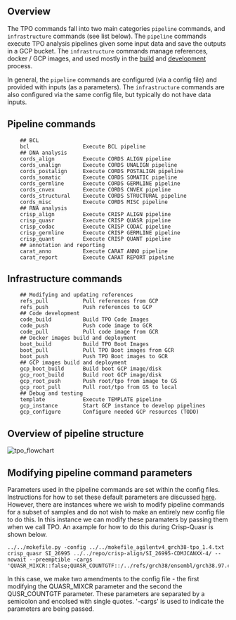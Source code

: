 ## Overview

The TPO commands fall into two main categories `pipeline` commands, and `infrastructure` commands (see list below). The `pipeline` commands execute TPO analysis pipelines given some input data and save the outputs in a GCP bucket. The `infrastructure` commands manage references, docker / GCP images, and used mostly in the [build](Build) and [development](Development) process.

In general, the `pipeline` commands are configured (via a config file) and provided with inputs (as a parameters). The `infrastructure` commands are also configured via the same config file, but typically do not have data inputs.

## Pipeline commands

```
    ## BCL
    bcl                 Execute BCL pipeline
    ## DNA analysis
    cords_align         Execute CORDS ALIGN pipeline
    cords_unalign       Execute CORDS UNALIGN pipeline
    cords_postalign     Execute CORDS POSTALIGN pipeline
    cords_somatic       Execute CORDS SOMATIC pipeline
    cords_germline      Execute CORDS GERMLINE pipeline
    cords_cnvex         Execute CORDS CNVEX pipeline
    cords_structural    Execute CORDS STRUCTURAL pipeline
    cords_misc          Execute CORDS MISC pipeline
    ## RNA analysis 
    crisp_align         Execute CRISP ALIGN pipeline
    crisp_quasr         Execute CRISP QUASR pipeline
    crisp_codac         Execute CRISP CODAC pipeline
    crisp_germline      Execute CRISP GERMLINE pipeline
    crisp_quant         Execute CRISP QUANT pipeline
    ## annotation and reporting
    carat_anno          Execute CARAT ANNO pipeline
    carat_report        Execute CARAT REPORT pipeline   
```

## Infrastructure commands

```
    ## Modifying and updating references
    refs_pull           Pull references from GCP
    refs_push           Push references to GCP
    ## Code development
    code_build          Build TPO Code Images
    code_push           Push code image to GCR
    code_pull           Pull code image from GCR
    ## Docker images build and deployment
    boot_build          Build TPO Boot Images
    boot_pull           Pull TPO Boot images from GCR
    boot_push           Push TPO Boot images to GCR
    ## GCP images build and deployment
    gcp_boot_build      Build boot GCP image/disk
    gcp_root_build      Build root GCP image/disk
    gcp_root_push       Push root/tpo from image to GS
    gcp_root_pull       Pull root/tpo from GS to local
    ## Debug and testing
    template            Execute TEMPLATE pipeline
    gcp_instance        Start GCP instance to develop pipelines
    gcp_configure       Configure needed GCP resources (TODO)

```

## Overview of pipeline structure
![tpo_flowchart](https://user-images.githubusercontent.com/19393296/167164207-afd721ec-a2f1-4234-8991-be6a12fc717b.jpg)

## Modifying pipeline command parameters
Parameters used in the pipeline commands are set within the config files. Instructions for how to set these default parameters are discussed [here](https://github.com/mctp/tpo/wiki/Configuration). However, there are instances where we wish to modify pipeline commands for a subset of samples and do not wish to make an entirely new config file to do this. In this instance we can modify these paramaters by passing them when we call TPO. An axample for how to do this during Crisp-Quasr is shown below.

```
../../mokefile.py -config ../../mokefile_agilentv4_grch38-tpo_1.4.txt crisp_quasr SI_26995 ../../repo/crisp-align/SI_26995-CDMJCANXX-4/ --nowait --preemptible -cargs 'QUASR_MIXCR::false;QUASR_COUNTGTF::/../refs/grch38/ensembl/grch38.97.clean.gtf'
```

In this case, we make two amendments to the config file - the first modifying the QUASR_MIXCR parameter and the second the QUSR_COUNTGTF parameter. These parameters are separated by a semicolon and encolsed with single quotes. '-cargs' is used to indicate the parameters are being passed. 




